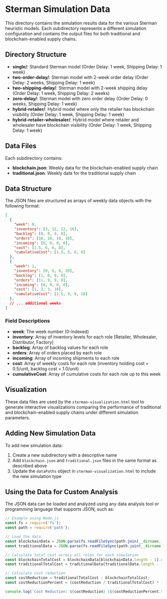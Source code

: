 # Sterman Simulation Data

This directory contains the simulation results data for the various Sterman heuristic models. Each subdirectory represents a different simulation configuration and contains the output files for both traditional and blockchain-enabled supply chains.

## Directory Structure

- **single/**: Standard Sterman model (Order Delay: 1 week, Shipping Delay: 1 week)
- **two-order-delay/**: Sterman model with 2-week order delay (Order Delay: 2 weeks, Shipping Delay: 1 week)
- **two-shipping-delay/**: Sterman model with 2-week shipping delay (Order Delay: 1 week, Shipping Delay: 2 weeks)
- **zero-delay/**: Sterman model with zero order delay (Order Delay: 0 weeks, Shipping Delay: 1 week)
- **hybrid-retailer/**: Hybrid model where only the retailer has blockchain visibility (Order Delay: 1 week, Shipping Delay: 1 week)
- **hybrid-retailer-wholesaler/**: Hybrid model where retailer and wholesaler have blockchain visibility (Order Delay: 1 week, Shipping Delay: 1 week)

## Data Files

Each subdirectory contains:

- **blockchain.json**: Weekly data for the blockchain-enabled supply chain
- **traditional.json**: Weekly data for the traditional supply chain

## Data Structure

The JSON files are structured as arrays of weekly data objects with the following format:

```json
[
  {
    "week": 0,
    "inventory": [3, 12, 12, 16],
    "backlog": [0, 0, 0, 0],
    "orders": [10, 10, 10, 10],
    "incoming": [0, 0, 0, 0],
    "cost": [1.5, 6, 6, 8],
    "cumulativeCost": [1.5, 6, 6, 8]
  },
  {
    "week": 1,
    "inventory": [0, 6, 6, 20],
    "backlog": [1, 0, 0, 0],
    "orders": [11, 9, 9, 8],
    "incoming": [0, 0, 0, 0],
    "cost": [1, 3, 3, 10],
    "cumulativeCost": [2.5, 9, 9, 18]
  },
  // ... additional weeks
]
```

### Field Descriptions

- **week**: The week number (0-indexed)
- **inventory**: Array of inventory levels for each role [Retailer, Wholesaler, Distributor, Factory]
- **backlog**: Array of backlog values for each role
- **orders**: Array of orders placed by each role
- **incoming**: Array of incoming shipments to each role
- **cost**: Array of weekly costs for each role (inventory holding cost = 0.5/unit, backlog cost = 1.0/unit)
- **cumulativeCost**: Array of cumulative costs for each role up to this week

## Visualization

These data files are used by the `sterman-visualization.html` tool to generate interactive visualizations comparing the performance of traditional and blockchain-enabled supply chains under different simulation parameters.

## Adding New Simulation Data

To add new simulation data:

1. Create a new subdirectory with a descriptive name
2. Add `blockchain.json` and `traditional.json` files in the same format as described above
3. Update the `dataPaths` object in `sterman-visualization.html` to include the new simulation type

## Using the Data for Custom Analysis

The JSON data can be loaded and analyzed using any data analysis tool or programming language that supports JSON, such as:

```javascript
// Example using Node.js
const fs = require('fs');
const path = require('path');

// Load the data
const blockchainData = JSON.parse(fs.readFileSync(path.join(__dirname, 'single/blockchain.json')));
const traditionalData = JSON.parse(fs.readFileSync(path.join(__dirname, 'single/traditional.json')));

// Calculate total cost across all roles for each simulation
const blockchainTotalCost = blockchainData[blockchainData.length - 1].cumulativeCost.reduce((sum, cost) => sum + cost, 0);
const traditionalTotalCost = traditionalData[traditionalData.length - 1].cumulativeCost.reduce((sum, cost) => sum + cost, 0);

// Calculate cost reduction
const costReduction = traditionalTotalCost - blockchainTotalCost;
const costReductionPercent = (costReduction / traditionalTotalCost) * 100;

console.log(`Cost Reduction: ${costReduction} (${costReductionPercent.toFixed(2)}%)`);
``` 